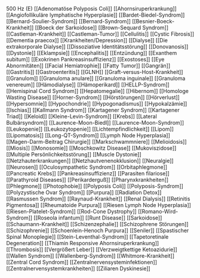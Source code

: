 500 Hz (E)
[[Adenomatöse Polyposis Coli]]
[[Ahornsiruperkrankung]]
[[Angiofollikuläre lymphatische Hyperplasie]]
[[Bardet-Biedel-Syndrom]]
[[Bernard-Soulier-Syndrom]]
[[Bernard-Syndrom]]
[[Besnier-Boeck-Krankheit]]
[[Boeck der Sarkoidose]]
[[Brown-Sequard Syndrom]]
[[Castleman-Krankheit]]
[[Castleman-Tumor]]
[[Cellulitis]]
[[Cystic Fibrosis]]
[[Dementia praecox]]
[[Krankheiten/Depression]]
[[Dialyse]]
[[Die extrakorporale Dialyse]]
[[Dissoziative Identitätsstörung]]
[[Donovanosis]]
[[Dystonie]]
[[Eklampsie]]
[[Encephalitis]]
[[Entzündung]]
[[Exanthem subitum]]
[[Exokrinen Pankreasinsuffizienz]]
[[Exostoses]]
[[Eye Abnormitäten]]
[[Facial Hemiatrophie]]
[[Fatty Tumor]]
[[Gangrän]]
[[Gastritis]]
[[Gastroenteritis]]
[[GLNH]]
[[Graft-versus-Host-Krankheit]]
[[Granulom]]
[[Granuloma anulare]]
[[Granuloma inguinale]]
[[Granuloma venereum]]
[[Hämodialyse]]
[[Hämoperikard]]
[[HELLP-Syndrom]]
[[Hemispinal Cord Syndrom]]
[[Hepatomegalie]]
[[Hibernom]]
[[Homologe Wasting Disease]]
[[Horner-Syndrom]]
[[Hörstörungen]]
[[Hörverlust]]
[[Hypersomnie]]
[[Hypochondrie]]
[[Hypogonadismus]]
[[Hypokalzämie]]
[[Ischias]]
[[Kallmann Syndrom]]
[[Kartagener Syndrom]]
[[Kartagener Triad]]
[[Keloid]]
[[Kleine-Levin-Syndrom]]
[[Krebs]]
[[Lateral Bulbärsyndrom]]
[[Laurence-Moon-Biedl]]
[[Laurence-Moon-Syndrom]]
[[Leukopenie]]
[[Leukozytopenie]]
[[Lichtempfindlichkeit]]
[[Lipom]]
[[Lipomatosis]]
[[Long-QT-Syndrom]]
[[Lymph Node Hyperplasia]]
[[Magen-Darm-Beitrag Chirurgie]]
[[Markschwammniere]]
[[Melioidosis]]
[[Miosis]]
[[Monosomie]]
[[Moschkowitz Disease]]
[[Mukoviszidose]]
[[Multiple Persönlichkeitsstörung]]
[[Muscle Dystonie]]
[[Netzhauterkrankungen]]
[[Netzhautvenenokklusion]]
[[Neuralgie]]
[[Neurosen]]
[[Oculosympathetic Syndrom]]
[[Orbitaphlegmone]]
[[Pancreatic Krebs]]
[[Pankreasinsuffizienz]]
[[Parasiten filariose]]
[[Parathyroid Diseases]]
[[Perikarderguß]]
[[Pharynxkrankheiten]]
[[Phlegmone]]
[[Photophobie]]
[[Polyposis Coli]]
[[Polyposis-Syndrom]]
[[Polyzystische Ovar Syndrom]]
[[Purpura]]
[[Radiation Detox]]
[[Rasmussen Syndrom]]
[[Raynaud-Krankheit]]
[[Renal Dialysis]]
[[Retinitis Pigmentosa]]
[[Rheumatoide Purpura]]
[[Riesen Lymph Node Hyperplasia]]
[[Riesen-Platelet-Syndrom]]
[[Rod-Cone Dystrophy]]
[[Romano-Wird-Syndrom]]
[[Roseola infantum]]
[[Runt Disease]]
[[Sarkoidose]]
[[Schaumann-Krankheit]]
[[Schizenzephalie]]
[[Schizophrene Störungen]]
[[Schizophrenie]]
[[Schoenlein-Henoch Purpura]]
[[Seniler]]
[[Spastischer Spinal Monoplegie]]
[[Stein-Leventhal-Syndrom]]
[[Tapetoretinale Degeneration]]
[[Thiamin Responsive Ahornsiruperkrankung]]
[[Thrombosis]]
[[Vergrößert Leber]]
[[Verzweigtkettige Ketoazidurie]]
[[Wallen Syndrom]]
[[Wallenberg-Syndrom]]
[[Whitmore-Krankheit]]
[[Zentral Cord Syndrom]]
[[Zentralnervensysteminfektionen]]
[[Zentralnervensystemkrankheiten]]
[[Ziliaren Dyskinesie]]
